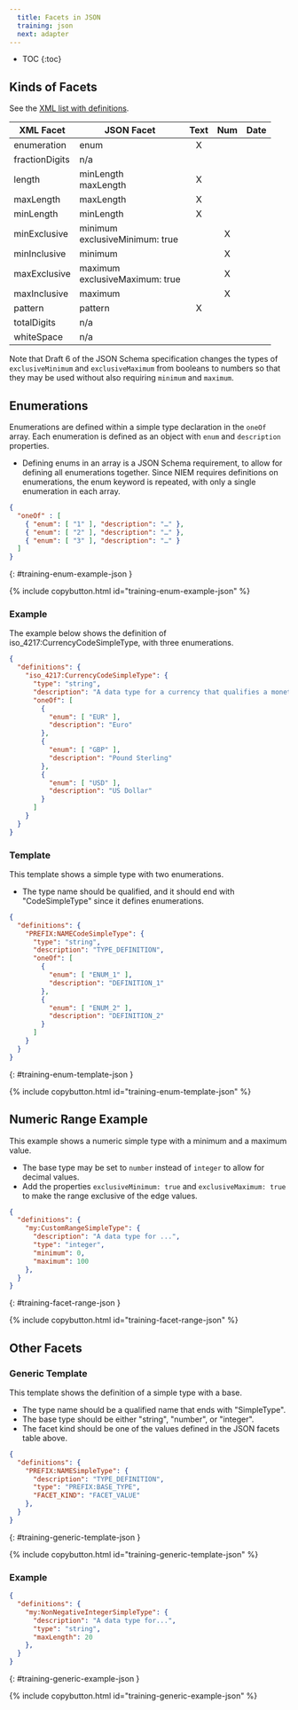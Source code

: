 ```yaml
---
  title: Facets in JSON
  training: json
  next: adapter
---
```


- TOC
{:toc}

## Kinds of Facets

See the [XML list with definitions](.#kinds-of-facets).

| XML Facet      | JSON Facet | Text | Num | Date |
| -------------- | ---------- |:----:|:---:|:----:|
| enumeration    | enum       |   X  |     |      |
| fractionDigits | n/a        |      |     |      |
| length         | minLength<br>maxLength| X | |  |
| maxLength      | maxLength  |   X  |     |      |
| minLength      | minLength  |   X  |     |      |
| minExclusive   | minimum<br>exclusiveMinimum: true |  | X |   |
| minInclusive   | minimum    |      |  X  |      |
| maxExclusive   | maximum<br>exclusiveMaximum: true |  | X |   |
| maxInclusive   | maximum    |      |  X  |      |
| pattern        | pattern    |   X  |     |      |
| totalDigits    | n/a        |      |     |      |
| whiteSpace     | n/a        |      |     |      |

Note that Draft 6 of the JSON Schema specification changes the types of `exclusiveMinimum` and `exclusiveMaximum` from booleans to numbers so that they may be used without also requiring `minimum` and `maximum`.

## Enumerations

Enumerations are defined within a simple type declaration in the `oneOf` array.  Each enumeration is defined as an object with `enum` and `description` properties.

- Defining enums in an array is a JSON Schema requirement, to allow for defining all enumerations together.  Since NIEM requires definitions on enumerations, the enum keyword is repeated, with only a single enumeration in each array.

```json
{
  "oneOf" : [
    { "enum": [ "1" ], "description": "…" },
    { "enum": [ "2" ], "description": "…" },
    { "enum": [ "3" ], "description": "…" }
  ]
}
```
{: #training-enum-example-json }

{% include copybutton.html id="training-enum-example-json" %}

### Example

The example below shows the definition of iso_4217:CurrencyCodeSimpleType, with three enumerations.

```json
{
  "definitions": {
    "iso_4217:CurrencyCodeSimpleType": {
      "type": "string",
      "description": "A data type for a currency that qualifies a monetary amount.",
      "oneOf": [
        {
          "enum": [ "EUR" ],
          "description": "Euro"
        },
        {
          "enum": [ "GBP" ],
          "description": "Pound Sterling"
        },
        {
          "enum": [ "USD" ],
          "description": "US Dollar"
        }
      ]
    }
  }
}
```

### Template

This template shows a simple type with two enumerations.

- The type name should be qualified, and it should end with "CodeSimpleType" since it defines enumerations.

```json
{
  "definitions": {
    "PREFIX:NAMECodeSimpleType": {
      "type": "string",
      "description": "TYPE_DEFINITION",
      "oneOf": [
        {
          "enum": [ "ENUM_1" ],
          "description": "DEFINITION_1"
        },
        {
          "enum": [ "ENUM_2" ],
          "description": "DEFINITION_2"
        }
      ]
    }
  }
}
```
{: #training-enum-template-json }

{% include copybutton.html id="training-enum-template-json" %}

## Numeric Range Example

This example shows a numeric simple type with a minimum and a maximum value.

- The base type may be set to `number` instead of `integer` to allow for decimal values.
- Add the properties `exclusiveMinimum: true` and `exclusiveMaximum: true` to make the range exclusive of the edge values.

```json
{
  "definitions": {
    "my:CustomRangeSimpleType": {
      "description": "A data type for ...",
      "type": "integer",
      "minimum": 0,
      "maximum": 100
    },
  }
}
```
{: #training-facet-range-json }

{% include copybutton.html id="training-facet-range-json" %}

## Other Facets

### Generic Template

This template shows the definition of a simple type with a base.

- The type name should be a qualified name that ends with "SimpleType".
- The base type should be either "string", "number", or "integer".
- The facet kind should be one of the values defined in the JSON facets table above.

```json
{
  "definitions": {
    "PREFIX:NAMESimpleType": {
      "description": "TYPE_DEFINITION",
      "type": "PREFIX:BASE_TYPE",
      "FACET_KIND": "FACET_VALUE"
    },
  }
}
```
{: #training-generic-template-json }

{% include copybutton.html id="training-generic-template-json" %}

### Example

```json
{
  "definitions": {
    "my:NonNegativeIntegerSimpleType": {
      "description": "A data type for...",
      "type": "string",
      "maxLength": 20
    },
  }
}
```
{: #training-generic-example-json }

{% include copybutton.html id="training-generic-example-json" %}
